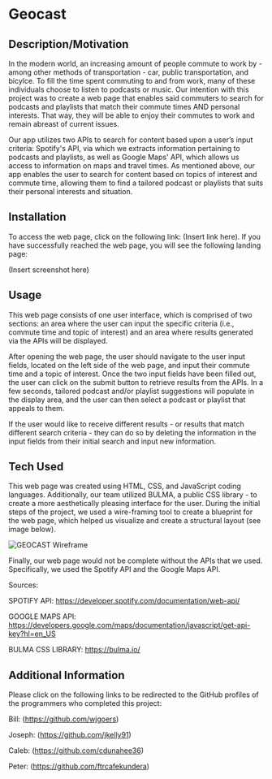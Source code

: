 # Geocast


## Description/Motivation
In the modern world, an increasing amount of people commute to work by - among other methods of transportation - car, public transportation, and bicylce. To fill the time spent commuting to and from work, many of these individuals choose to listen to podcasts or music. Our intention with this project was to create a web page that enables said commuters to search for podcasts and playlists that match their commute times AND personal interests. That way, they will be able to enjoy their commutes to work and remain abreast of current issues.

Our app utilizes two APIs to search for content based upon a user’s input criteria: Spotify's API, via which we extracts information pertaining to podcasts and playlists, as well as Google Maps' API, which allows us access to information on maps and travel times. As mentioned above, our app enables the user to search for content based on topics of interest and commute time, allowing them to find a tailored podcast or playlists that suits their personal interests and situation.

## Installation
To access the web page, click on the following link: (Insert link here). If you have successfully reached the web page, you will see the following landing page:

(Insert screenshot here)

## Usage
This web page consists of one user interface, which is comprised of two sections: an area where the user can input the specific criteria (i.e., commute time and topic of interest) and an area where results generated via the APIs will be displayed.

After opening the web page, the user should navigate to the user input fields, located on the left side of the web page, and input their commute time and a topic of interest. Once the two input fields have been filled out, the user can click on the submit button to retrieve results from the APIs. In a few seconds, tailored podcast and/or playlist suggestions will populate in the display area, and the user can then select a podcast or playlist that appeals to them.

If the user would like to receive different results - or results that match different search criteria - they can do so by deleting the information in the input fields from their initial search and input new information.

## Tech Used
This web page was created using HTML, CSS, and JavaScript coding languages. Additionally, our team utilized BULMA, a public CSS library - to create a more aesthetically pleasing interface for the user. During the initial steps of the project, we used a wire-framing tool to create a blueprint for the web page, which helped us visualize and create a structural layout (see image below).

![GEOCAST Wireframe](https://user-images.githubusercontent.com/71603259/98319463-ced88900-1fae-11eb-901d-7880c29b7c61.GIF)

Finally, our web page would not be complete without the APIs that we used. Specifically, we used the Spotify API and the Google Maps API.

Sources:

SPOTIFY API: https://developer.spotify.com/documentation/web-api/

GOOGLE MAPS API: https://developers.google.com/maps/documentation/javascript/get-api-key?hl=en_US

BULMA CSS LIBRARY: https://bulma.io/ 

## Additional Information
Please click on the following links to be redirected to the GitHub profiles of the programmers who completed this project:

Bill: (https://github.com/wjgoers)

Joseph: (https://github.com/jkelly91)

Caleb: (https://github.com/cdunahee36)

Peter: (https://github.com/ftrcafekundera)
